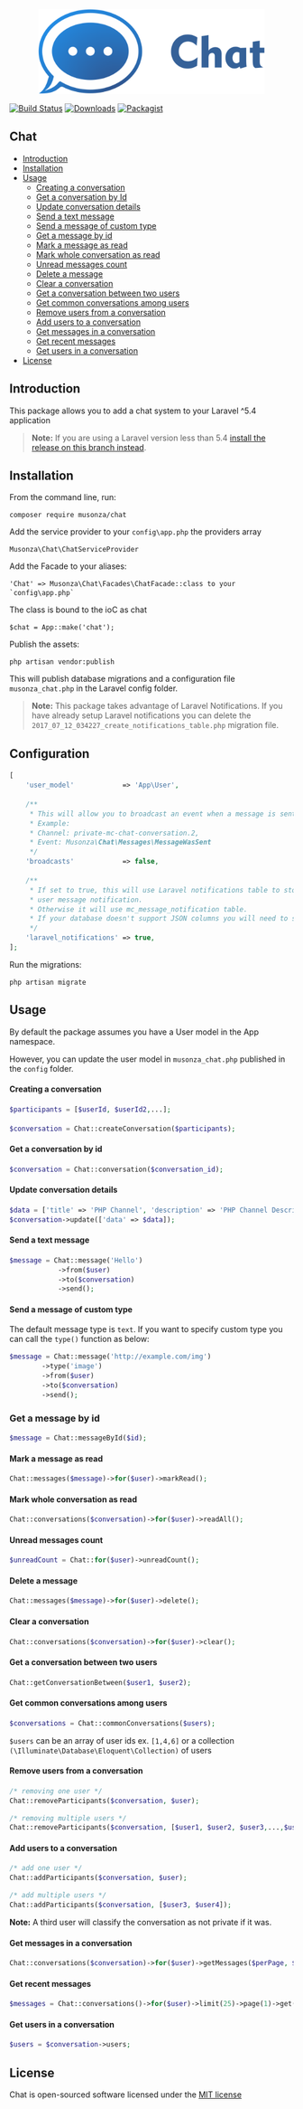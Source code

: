 <p align="center"><img src="menu.png" alt="chat" height="150px"></p>

[![Build Status](https://travis-ci.org/musonza/chat.svg?branch=master)](https://travis-ci.org/musonza/chat)
[![Downloads](https://img.shields.io/packagist/dt/musonza/chat.svg)](https://packagist.org/packages/musonza/chat)
[![Packagist](https://img.shields.io/packagist/v/musonza/chat.svg)](https://packagist.org/packages/musonza/chat)
## Chat 

- [Introduction](#introduction)
- [Installation](#installation)
- [Usage](#usage)
  - [Creating a conversation](#creating-a-conversation)
  - [Get a conversation by Id](#get-a-conversation-by-id)
  - [Update conversation details](#update-conversation-details)
  - [Send a text message](#send-a-text-message)
  - [Send a message of custom type](#send-a-message-of-custom-type)
  - [Get a message by id](#get-a-message-by-id)
  - [Mark a message as read](#mark-a-message-as-read)
  - [Mark whole conversation as read](#mark-whole-conversation-as-read)
  - [Unread messages count](#unread-messages-count)
  - [Delete a message](#delete-a-message)
  - [Clear a conversation](#clear-a-conversation)
  - [Get a conversation between two users](#get-a-conversation-between-two-users)
  - [Get common conversations among users](#get-common-conversations-among-users)
  - [Remove users from a conversation](#remove-users-from-a-conversation)
  - [Add users to a conversation](#add-users-to-a-conversation)
  - [Get messages in a conversation](#get-messages-in-a-conversation)
  - [Get recent messages](#get-recent-messages)
  - [Get users in a conversation](#get-users-in-a-conversation)
- [License](#license)

## Introduction

This package allows you to add a chat system to your Laravel ^5.4 application

> **Note:** If you are using a Laravel version less than 5.4 [install the release on this branch instead](https://github.com/musonza/chat/tree/1.0).

## Installation

From the command line, run:

```
composer require musonza/chat
```

Add the service provider to your `config\app.php` the providers array

```
Musonza\Chat\ChatServiceProvider
```

Add the Facade to your aliases:

```
'Chat' => Musonza\Chat\Facades\ChatFacade::class to your `config\app.php`
```

The class is bound to the ioC as chat

```
$chat = App::make('chat');
```

Publish the assets:

```
php artisan vendor:publish
```

This will publish database migrations and a configuration file `musonza_chat.php` in the Laravel config folder.

> **Note:** This package takes advantage of Laravel Notifications. 
If you have already setup Laravel notifications you can delete the `2017_07_12_034227_create_notifications_table.php` migration file.

## Configuration

```php
[
    'user_model'            => 'App\User',

    /**
     * This will allow you to broadcast an event when a message is sent
     * Example:
     * Channel: private-mc-chat-conversation.2, 
     * Event: Musonza\Chat\Messages\MessageWasSent 
     */
    'broadcasts'            => false,

    /**
     * If set to true, this will use Laravel notifications table to store each
     * user message notification.
     * Otherwise it will use mc_message_notification table.
     * If your database doesn't support JSON columns you will need to set this to false.
     */
    'laravel_notifications' => true,
];
```

Run the migrations:

```
php artisan migrate
```

## Usage

By default the package assumes you have a User model in the App namespace. 

However, you can update the user model in `musonza_chat.php` published in the `config` folder.

#### Creating a conversation
```php
$participants = [$userId, $userId2,...];

$conversation = Chat::createConversation($participants); 
```

#### Get a conversation by id
```php
$conversation = Chat::conversation($conversation_id);
```

#### Update conversation details

```php
$data = ['title' => 'PHP Channel', 'description' => 'PHP Channel Description'];
$conversation->update(['data' => $data]);
```

#### Send a text message

```php
$message = Chat::message('Hello')
            ->from($user)
            ->to($conversation)
            ->send(); 
```
#### Send a message of custom type

The default message type is `text`. If you want to specify custom type you can call the `type()` function as below:

```php
$message = Chat::message('http://example.com/img')
		->type('image')
		->from($user)
		->to($conversation)
		->send(); 
```

### Get a message by id

```php
$message = Chat::messageById($id);
```


#### Mark a message as read

```php
Chat::messages($message)->for($user)->markRead();
```

#### Mark whole conversation as read

```php
Chat::conversations($conversation)->for($user)->readAll();
```	

#### Unread messages count

```php
$unreadCount = Chat::for($user)->unreadCount();
```

#### Delete a message

```php
Chat::messages($message)->for($user)->delete();
```

#### Clear a conversation

```php
Chat::conversations($conversation)->for($user)->clear();
```

#### Get a conversation between two users

```php
Chat::getConversationBetween($user1, $user2);
```

#### Get common conversations among users

```php
$conversations = Chat::commonConversations($users);
```
`$users` can be an array of user ids ex. `[1,4,6]` or a collection `(\Illuminate\Database\Eloquent\Collection)` of users

#### Remove users from a conversation

```php
/* removing one user */
Chat::removeParticipants($conversation, $user);
```

```php
/* removing multiple users */
Chat::removeParticipants($conversation, [$user1, $user2, $user3,...,$userN]);
```

#### Add users to a conversation

```php
/* add one user */
Chat::addParticipants($conversation, $user); 
```

```php
/* add multiple users */
Chat::addParticipants($conversation, [$user3, $user4]);
```

<b>Note:</b> A third user will classify the conversation as not private if it was.


#### Get messages in a conversation

```php
Chat::conversations($conversation)->for($user)->getMessages($perPage, $page)
```

#### Get recent messages 

```php
$messages = Chat::conversations()->for($user)->limit(25)->page(1)->get();
```

#### Get users in a conversation

```php
$users = $conversation->users;
```

## License

Chat is open-sourced software licensed under the [MIT license](http://opensource.org/licenses/MIT)



